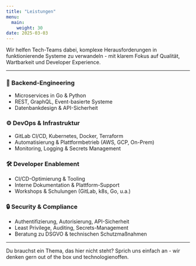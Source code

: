 ```yaml
---
title: "Leistungen"
menu:
  main:
    weight: 30
date: 2025-03-03
---
```


Wir helfen Tech-Teams dabei, komplexe Herausforderungen in funktionierende Systeme zu verwandeln - mit klarem Fokus auf Qualität, Wartbarkeit und Developer Experience.

---

### 🧱 Backend-Engineering
- Microservices in Go & Python
- REST, GraphQL, Event-basierte Systeme
- Datenbankdesign & API-Sicherheit

### ⚙️ DevOps & Infrastruktur
- GitLab CI/CD, Kubernetes, Docker, Terraform
- Automatisierung & Plattformbetrieb (AWS, GCP, On-Prem)
- Monitoring, Logging & Secrets Management

### 🛠️ Developer Enablement
- CI/CD-Optimierung & Tooling
- Interne Dokumentation & Plattform-Support
- Workshops & Schulungen (GitLab, k8s, Go, u.a.)

### 🔒 Security & Compliance
- Authentifizierung, Autorisierung, API-Sicherheit
- Least Privilege, Auditing, Secrets-Management
- Beratung zu DSGVO & technischen Schutzmaßnahmen

---

Du brauchst ein Thema, das hier nicht steht?
Sprich uns einfach an - wir denken gern out of the box und technologienoffen.

